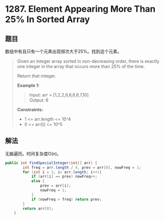 # 1287. Element Appearing More Than 25% In Sorted Array

## 题目

数组中有且只有一个元素出现频次大于25%。找到这个元素。
>Given an integer array sorted in non-decreasing order, there is exactly one integer in the array that occurs more than 25% of the time.
>
>Return that integer.
>
>**Example 1:**
>
>>Input: arr = [1,2,2,6,6,6,6,7,10]  
>>Output: 6
>
>**Constraints:**
>
> - 1 <= arr.length <= 10^4
> - 0 <= arr[i] <= 10^5

## 解法

无脑遍历。时间复杂度O(n)。

```java
public int findSpecialInteger(int[] arr) {
        int freq = arr.length / 4, prev = arr[0], nowFreq = 1;
        for (int i = 1; i< arr.length; i++){
            if (arr[i] == prev) nowFreq++;
            else {
                prev = arr[i];
                nowFreq = 1;
            }
            if (nowFreq > freq) return prev;
        }
        return arr[0];
    }
```
